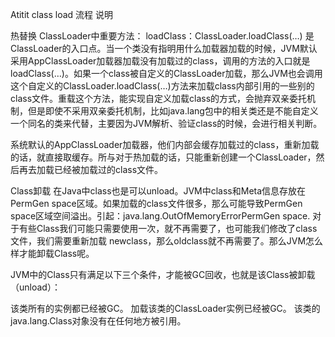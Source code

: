 Atitit class load 流程 说明


热替换
ClassLoader中重要方法： loadClass：ClassLoader.loadClass(…) 是ClassLoader的入口点。当一个类没有指明用什么加载器加载的时候，JVM默认采用AppClassLoader加载器加载没有加载过的class，调用的方法的入口就是loadClass(…)。如果一个class被自定义的ClassLoader加载，那么JVM也会调用这个自定义的ClassLoader.loadClass(…)方法来加载class内部引用的一些别的class文件。重载这个方法，能实现自定义加载class的方式，会抛弃双亲委托机制，但是即使不采用双亲委托机制，比如java.lang包中的相关类还是不能自定义一个同名的类来代替，主要因为JVM解析、验证class的时候，会进行相关判断。



系统默认的AppClassLoader加载器，他们内部会缓存加载过的class，重新加载的话，就直接取缓存。所与对于热加载的话，只能重新创建一个ClassLoader，然后再去加载已经被加载过的class文件。


Class卸载
在Java中class也是可以unload。JVM中class和Meta信息存放在PermGen space区域。如果加载的class文件很多，那么可能导致PermGen space区域空间溢出。引起：java.lang.OutOfMemoryErrorPermGen space. 对于有些Class我们可能只需要使用一次，就不再需要了，也可能我们修改了class文件，我们需要重新加载 newclass，那么oldclass就不再需要了。那么JVM怎么样才能卸载Class呢。

JVM中的Class只有满足以下三个条件，才能被GC回收，也就是该Class被卸载（unload）：

该类所有的实例都已经被GC。
加载该类的ClassLoader实例已经被GC。
该类的java.lang.Class对象没有在任何地方被引用。
